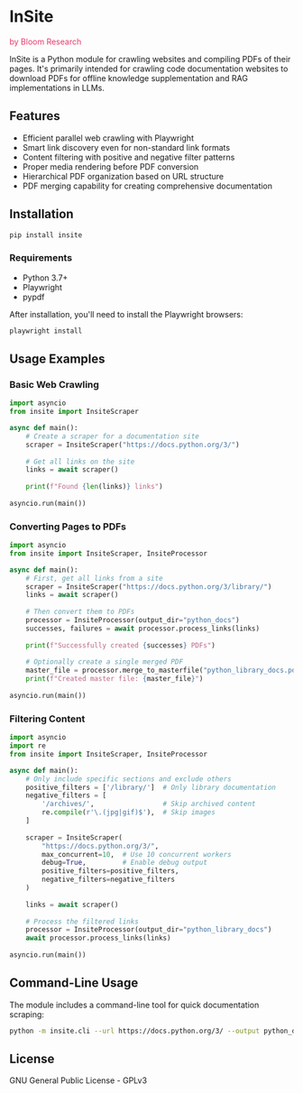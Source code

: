 # InSite

<span style="color:#E83A6B;"> by Bloom Research </span>


InSite is a Python module for crawling websites and compiling PDFs of their pages. It's primarily intended for crawling code documentation websites to download PDFs for offline knowledge supplementation and RAG implementations in LLMs.

## Features

- Efficient parallel web crawling with Playwright
- Smart link discovery even for non-standard link formats
- Content filtering with positive and negative filter patterns
- Proper media rendering before PDF conversion
- Hierarchical PDF organization based on URL structure
- PDF merging capability for creating comprehensive documentation

## Installation

```bash
pip install insite
```

### Requirements

- Python 3.7+
- Playwright
- pypdf

After installation, you'll need to install the Playwright browsers:

```bash
playwright install
```

## Usage Examples

### Basic Web Crawling

```python
import asyncio
from insite import InsiteScraper

async def main():
    # Create a scraper for a documentation site
    scraper = InsiteScraper("https://docs.python.org/3/")
    
    # Get all links on the site
    links = await scraper()
    
    print(f"Found {len(links)} links")
    
asyncio.run(main())
```

### Converting Pages to PDFs

```python
import asyncio
from insite import InsiteScraper, InsiteProcessor

async def main():
    # First, get all links from a site
    scraper = InsiteScraper("https://docs.python.org/3/library/")
    links = await scraper()
    
    # Then convert them to PDFs
    processor = InsiteProcessor(output_dir="python_docs")
    successes, failures = await processor.process_links(links)
    
    print(f"Successfully created {successes} PDFs")
    
    # Optionally create a single merged PDF
    master_file = processor.merge_to_masterfile("python_library_docs.pdf")
    print(f"Created master file: {master_file}")
    
asyncio.run(main())
```

### Filtering Content

```python
import asyncio
import re
from insite import InsiteScraper, InsiteProcessor

async def main():
    # Only include specific sections and exclude others
    positive_filters = ['/library/']  # Only library documentation 
    negative_filters = [
        '/archives/',                 # Skip archived content
        re.compile(r'\.(jpg|gif)$'),  # Skip images
    ]
    
    scraper = InsiteScraper(
        "https://docs.python.org/3/",
        max_concurrent=10,  # Use 10 concurrent workers
        debug=True,         # Enable debug output
        positive_filters=positive_filters,
        negative_filters=negative_filters
    )
    
    links = await scraper()
    
    # Process the filtered links
    processor = InsiteProcessor(output_dir="python_library_docs")
    await processor.process_links(links)
    
asyncio.run(main())
```

## Command-Line Usage

The module includes a command-line tool for quick documentation scraping:

```bash
python -m insite.cli --url https://docs.python.org/3/ --output python_docs --max-pages 100 --create-master
```

## License

GNU General Public License - GPLv3
